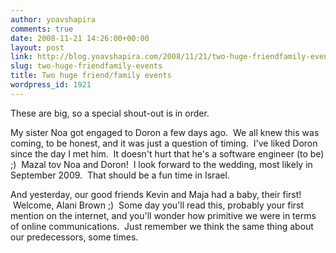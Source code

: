 ```yaml
---
author: yoavshapira
comments: true
date: 2008-11-21 14:26:00+00:00
layout: post
link: http://blog.yoavshapira.com/2008/11/21/two-huge-friendfamily-events/
slug: two-huge-friendfamily-events
title: Two huge friend/family events
wordpress_id: 1921
---
```


These are big, so a special shout-out is in order.

  


My sister Noa got engaged to Doron a few days ago.  We all knew this was coming, to be honest, and it was just a question of timing.  I've liked Doron since the day I met him.  It doesn't hurt that he's a software engineer (to be) ;)  Mazal tov Noa and Doron!  I look forward to the wedding, most likely in September 2009.  That should be a fun time in Israel.

  


And yesterday, our good friends Kevin and Maja had a baby, their first!  Welcome, Alani Brown ;)  Some day you'll read this, probably your first mention on the internet, and you'll wonder how primitive we were in terms of online communications.  Just remember we think the same thing about our predecessors, some times.

